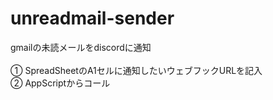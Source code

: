 # unreadmail-sender
gmailの未読メールをdiscordに通知<br><br>
① SpreadSheetのA1セルに通知したいウェブフックURLを記入<br>
② AppScriptからコール
